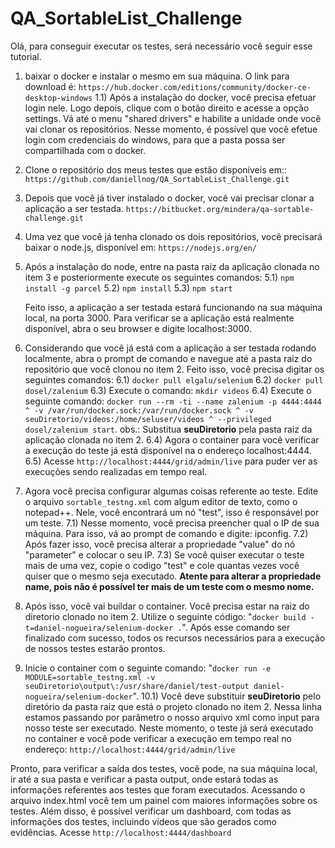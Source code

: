 # QA_SortableList_Challenge

Olá, para conseguir executar os testes, será necessário você seguir esse tutorial.

1) baixar o docker e instalar o mesmo em sua máquina. O link para download é: `https://hub.docker.com/editions/community/docker-ce-desktop-windows`
    1.1) Após a instalação do docker, você precisa efetuar login nele. Logo depois, clique com o botão direito e acesse a opção settings. Vá até o menu "shared drivers" e habilite a unidade onde você vai clonar os repositórios. Nesse momento, é possível que você efetue login com credenciais do windows, para que a pasta possa ser compartilhada com o docker.

2) Clone o repositório dos meus testes que estão disponíveis em:: 
`https://github.com/daniellnog/QA_SortableList_Challenge.git`

3) Depois que você já tiver instalado o docker, você vai precisar clonar a aplicação a ser testada. 
`https://bitbucket.org/mindera/qa-sortable-challenge.git`

4) Uma vez que você já tenha clonado os dois repositórios, você precisará baixar o node.js, disponível em: 
`https://nodejs.org/en/`

5) Após a instalação do node, entre na pasta raiz da aplicação clonada no item 3 e posteriormente execute os seguintes comandos: 
    5.1) `npm install -g parcel`
    5.2) `npm install`
    5.3) `npm start`
    
    Feito isso, a aplicação a ser testada estará funcionando na sua máquina local, na porta 3000. Para verificar se a aplicação está realmente disponível, abra o seu browser e digite localhost:3000.
 
 6) Considerando que você já está com a aplicação a ser testada rodando localmente, abra o prompt de comando e navegue até a pasta raiz do repositório que você clonou no item 2.
 Feito isso, você precisa digitar os seguintes comandos: 
    6.1) `docker pull elgalu/selenium`
    6.2) `docker pull dosel/zalenium`
    6.3) Execute o comando: `mkdir videos`
    6.4) Execute o seguinte comando: `docker run --rm -ti --name zalenium -p 4444:4444 ^ -v /var/run/docker.sock:/var/run/docker.sock ^ -v seuDiretorio/videos:/home/seluser/videos ^ --privileged dosel/zalenium start`.
        obs.: Substitua **seuDiretorio** pela pasta raiz da aplicação clonada no item 2.
    6.4) Agora o container para você verificar a execução do teste já está disponível na o endereço localhost:4444. 
    6.5) Acesse `http://localhost:4444/grid/admin/live` para puder ver as execuções sendo realizadas em tempo real.
 
 7) Agora você precisa configurar algumas coisas referente ao teste. Edite o arquivo `sortable_testng.xml` com algum editor de texto, como o notepad++. Nele, você encontrará um nó "test", isso é responsável por um teste. 
    7.1) Nesse momento, você precisa preencher qual o IP de sua máquina. Para isso, vá ao prompt de comando e digite: ipconfig. 
    7.2) Após fazer isso, você precisa alterar a propriedade "value" do nó "parameter" e colocar o seu IP.
    7.3) Se você quiser executar o teste mais de uma vez, copie o codigo "test" e cole quantas vezes você quiser que o mesmo seja executado. **Atente para alterar a propriedade name, pois não é possível ter mais de um teste com o mesmo nome.** 
 
 8) Após isso, você vai buildar o container. Você precisa estar na raiz do diretorio clonado no item 2. Utilize o seguinte código: "`docker build -t=daniel-nogueira/selenium-docker .`". Após esse comando ser finalizado com sucesso, todos os recursos necessários para a execução de nossos testes estarão prontos.
 
 10) Inicie o container com o seguinte comando: "`docker run -e MODULE=sortable_testng.xml -v seuDiretorio\output\:/usr/share/daniel/test-output daniel-nogueira/selenium-docker`".
    10.1) Você deve substituir **seuDiretorio** pelo diretório da pasta raiz que está o projeto clonado no item 2.
 Nessa linha estamos passando por parâmetro o nosso arquivo xml como input para nosso teste ser executado. Neste momento, o teste já será executado no container e você pode verificar a execução em tempo real no endereço: `http://localhost:4444/grid/admin/live` 
 
 Pronto, para verificar a saída dos testes, você pode, na sua máquina local, ir até a sua pasta e verificar a pasta output, onde estará todas as informações referentes aos testes que foram executados. Acessando o arquivo index.html você tem um painel com maiores informações sobre os testes.
 Além disso, é possível verificar um dashboard, com todas as informações dos testes, incluindo vídeos que são gerados como evidências. Acesse `http://localhost:4444/dashboard` 
                                                                        